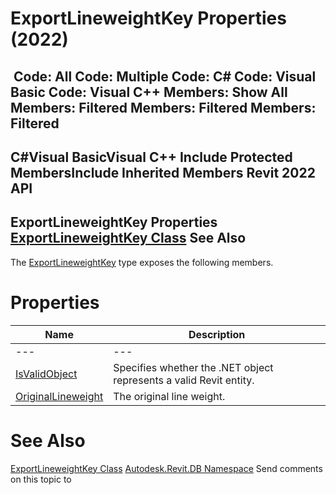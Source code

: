 # ExportLineweightKey Properties (2022)

﻿
 Code: All Code: Multiple Code: C# Code: Visual Basic Code: Visual C++  Members: Show All Members: Filtered Members: Filtered Members: Filtered   
---  
C#Visual BasicVisual C++
Include Protected MembersInclude Inherited Members
Revit 2022 API  
---  
ExportLineweightKey Properties  
[ExportLineweightKey Class](5b3250ab-f70b-6f87-afbf-dd049a64c29e.md "ExportLineweightKey Class") See Also  
---  
The [ExportLineweightKey](5b3250ab-f70b-6f87-afbf-dd049a64c29e.md "ExportLineweightKey Class") type exposes the following members.
# Properties
| Name | Description |
| --- | --- |
| --- | --- | --- |
| [IsValidObject](2e2c9b3e-1c6a-43ef-d5e8-ab9aa88419c4.md "IsValidObject Property") | Specifies whether the .NET object represents a valid Revit entity. |
| [OriginalLineweight](dee4e8f6-3e7a-1366-6bae-4f9c92b0b5c0.md "OriginalLineweight Property") | The original line weight. |

# See Also
[ExportLineweightKey Class](5b3250ab-f70b-6f87-afbf-dd049a64c29e.md "ExportLineweightKey Class")
[Autodesk.Revit.DB Namespace](87546ba7-461b-c646-cbb1-2cb8f5bff8b2.md "Autodesk.Revit.DB Namespace")
Send comments on this topic to 